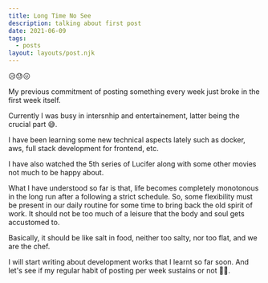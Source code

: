 ```yaml
---
title: Long Time No See
description: talking about first post
date: 2021-06-09
tags:
  - posts
layout: layouts/post.njk
---
```



😥😓😖

My previous commitment of posting something every week just broke in the first week itself.

Currently I was busy in intersnhip and entertainement, latter being the crucial part 😅.

I have been learning some new technical aspects lately such as docker, aws, full stack development for frontend, etc.

I have also watched the 5th series of Lucifer along with some other movies not much to be happy about.

What I have understood so far is that, life becomes completely monotonous in the long run after a following a strict schedule. So, some
flexibility must be present in our daily routine for some time to bring back the old spirit of work. It should not be too much of a leisure
that the body and soul gets accustomed to.

Basically, it should be like salt in food, neither too salty, nor too flat, and we are the chef.

I will start writing about development works that I learnt so far soon. And let's see if my regular habit of posting per week sustains or not 🤞🏻.